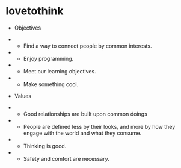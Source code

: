 lovetothink
===========

* Objectives
* * Find a way to connect people by common interests. 
* * Enjoy programming.
* * Meet our learning objectives.
* * Make something cool.

* Values
* * Good relationships are built upon common doings
* * People are defined less by their looks, and more by how they engage with the world and what they consume.
* * Thinking is good.
* * Safety and comfort are necessary.
